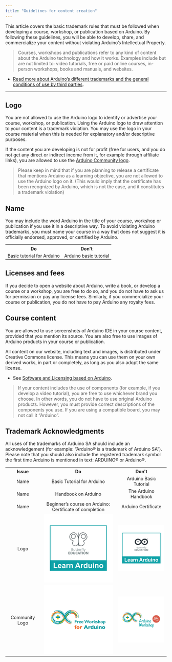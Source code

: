 ```yaml
---
title: "Guidelines for content creation"
---
```


This article covers the basic trademark rules that must be followed when developing a course, workshop, or publication based on Arduino. By following these guidelines, you will be able to develop, share, and commercialize your content without violating Arduino’s Intellectual Property.

> Courses, workshops and publications refer to any kind of content about the Arduino technology and how it works. Examples include but are not limited to: video tutorials, free or paid online courses, in-person workshops, books and manuals, and websites.

* [Read more about Arduino’s different trademarks and the general conditions of use by third parties](https://www.arduino.cc/en/trademark).

---

## Logo

You are not allowed to use the Arduino logo to identify or advertise your course, workshop, or publication. Using the Arduino logo to draw attention to your content is a trademark violation. You may use the logo in your course material when this is needed for explanatory and/or descriptive purposes.

If the content you are developing is not for profit (free for users, and you do not get any direct or indirect income from it, for example through affiliate links), you are allowed to use the [Arduino Community logo](https://www.arduino.cc/en/Trademark/CommunityLogo).

> Please keep in mind that if you are planning to release a certificate that mentions Arduino as a learning objective, you are not allowed to use the Arduino logo on it. (This would imply that the certificate has been recognized by Arduino, which is not the case, and it constitutes a trademark violation)

## Name

You may include the word Arduino in the title of your course, workshop or publication if you use it in a descriptive way.
To avoid violating Arduino trademarks, you must name your course in a way that does not suggest it is officially endorsed, approved, or certified by Arduino.

<table>
  <tr>
    <th style="text-align: center;">Do</th>
    <th style="text-align: center;">Don't</th>

  </tr>
  <tr>
    <td>Basic tutorial for Arduino</td>
    <td>Arduino basic tutorial</td>
  </tr>
  <tr>
</table>

## Licenses and fees

If you decide to open a website about Arduino, write a book, or develop a course or a workshop, you are free to do so, and you do not have to ask us for permission or pay any license fees. Similarly, if you commercialize your course or publication, you do not have to pay Arduino any royalty fees.

## Course content

You are allowed to use screenshots of Arduino IDE in your course content, provided that you mention its source. You are also free to use images of Arduino products in your course or publication.

All content on our website, including text and images, is distributed under Creative Commons license. This means you can use them on your own derived works, in part or completely, as long as you also adopt the same license.

* See [Software and Licensing based on Arduino](https://support.arduino.cc/hc/en-us/articles/4415094490770-Distributing-products-based-on-Arduino).

> If your content includes the use of components (for example, if you develop a video tutorial), you are free to use whichever brand you choose. In other words, you do not have to use original Arduino products. However, you must provide correct descriptions of the components you use. If you are using a compatible board, you may not call it “Arduino”.

## Trademark Acknowledgments

All uses of the trademarks of Arduino SA should include an acknowledgement (for example: “Arduino® is a trademark of Arduino SA”). Please note that you should also include the registered trademark symbol the first time Arduino is mentioned in text: ARDUINO® or Arduino®.

<table style="text-align: center;">
  <tr>
    <th  style="text-align: center;"> Issue</th>
    <th  style="text-align: center;"> Do</th>
    <th  style="text-align: center;"> Don't</th>
  </tr>
  <tr>
    <td>Name</td>
    <td>Basic Tutorial for Arduino</td>
    <td>Arduino Basic Tutorial</td>
  </tr>
  <tr>
    <td>Name</td>
    <td>Handbook on Arduino</td>
    <td>The Arduino Handbook</td>
  </tr>
  <tr>
    <td>Name</td>
    <td>Beginner’s course on Arduino: Certificate of completion</td>
    <td>Arduino Certificate</td>
  </tr>
  <tr>
    <td >Logo</td>
    <td ><img src="img/LearnArduino_good_example.png" alt="Grey butterfly logo with "Butterfly Education" written below, surrounded by a blue square with "Learn Arduino" written at the bottom"></td>
    <td><img src="img/LearnArduino_bad_example.png" alt="Arduino Infinity logo with "Butterfly Education" written below, surrounded by a blue square with "Learn Arduino" written at the bottom"></td>
  </tr>
  <tr>
    <td>Community Logo</td>
    <td> <img src="img/CommunityLogo_good_example.png" alt="Arduino Community infinity logo with "Free workshop for Arduino" written at the bottom right side"></td>
    <td><img src="img/CommunityLogo_bad_example.png" alt="Arduino Community infinity logo with "Arduino Workshop" written at the bottom right side, and 50% Discount sticker at the top"></td>
  </tr>
  </table>
